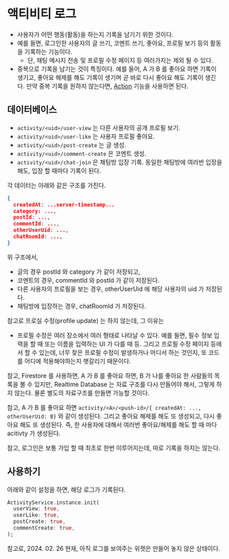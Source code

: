 # 액티비티 로그

- 사용자가 어떤 행동(활동)을 하는지 기록을 남기기 위한 것이다.
- 예를 들면, 로그인한 사용자의 글 쓰기, 코멘트 쓰기, 좋아요, 프로필 보기 등의 활동을 기록하는 기능이다.
  - 단, 채팅 메시지 전송 및 프로필 수정 페이지 등 여러가지는 제외 될 수 있다.
- 중복으로 기록을 남기는 것이 특징이다. 예를 들어, A 가 B 를 좋아요 하면 기록이 생기고, 좋아요 해제를 해도 기록이 생기며 곧 바로 다시 좋아요 해도 기록이 생긴다. 만약 중복 기록을 원하지 않는다면, [Action](./action.md) 기능을 사용하면 된다.



## 데이터베이스

- `activity/<uid>/user-view` 는 다른 사용자의 공개 프로필 보기.
- `activity/<uid>/user-like` 는 사용자 프로필 좋아요.
- `activity/<uid>/post-create` 는 글 생성.
- `activity/<uid>/comment-create` 은 코멘트 생성.
- `activity/<uid>/chat-join` 은 채팅방 입장 기록. 동일한 채팅방에 여러번 입장을 해도, 입장 할 때마다 기록이 된다.



각 데이터는 아래와 같은 구조를 가진다.

```json
{
  createdAt: ...server-timestamp...
  category: ...,
  postId: ...,
  commentId: ...,
  otherUserUid: ...,
  chatRoomId: ...,
}
```

위 구조에서,
- 글의 경우 postId 와 category 가 같이 저장되고,
- 코멘트의 경우, commentId 와 postId 가 같이 저장된다.
- 다른 사용자의 프로필을 보는 경우, otherUserUid 에 해당 사용자의 uid 가 저장된다.
- 채팅방에 입장하는 경우, chatRoomId 가 저장된다.



참고로 프로실 수정(profile update) 는 하지 않는데, 그 이유는

- 프로필 수정은 여러 장소에서 여러 형태로 나타날 수 있다.
  예를 들면, 필수 정보 입력을 할 때 또는 이름을 입력하는 UI 가 다를 때 등. 그리고 프로필 수정 페이지 등에서 할 수 있는데, 너무 찾은 프로필 수정이 발생하거나 어디서 하는 것인지, 또 코드를 어디에 적용해야하는지 햇갈리기 때문이다.


참고, Firestore 를 사용하면, A 가 B 를 좋아요 하면, B 가 나를 좋아요 한 사람들의 목록을 볼 수 있지만, Realtime Database 는 자료 구조를 다시 만들어야 해서, 그렇게 하지 않는다. 물론 별도의 자료구조를 만들면 가능할 것이다.

참고, A 가 B 를 좋아요 하면 `activity/<A>/<push-id>/{ createdAt: ..., otherUserUid: B}` 와 같이 생성된다. 그리고 좋아요 해제를 해도 또 생성되고, 다시 좋아요 해도 또 생성된다. 즉, 한 사용자에 대해서 여러번 좋아요/해제를 해도 할 때 마다 acitivty 가 생성된다.


참고, 로그인은 보통 가입 할 때 최초로 한번 이루어지는데, 따로 기록을 하지는 않는다.


## 사용하기

아래와 같이 설정을 하면, 해당 로그가 기록된다.

```dart
ActivityService.instance.init(
  userView: true,
  userLike: true,
  postCreate: true,
  commentCreate: true,
);
```


참고로, 2024. 02. 26 현재, 아직 로그를 보여주는 위젯은 만들어 놓지 않은 상태이다.

